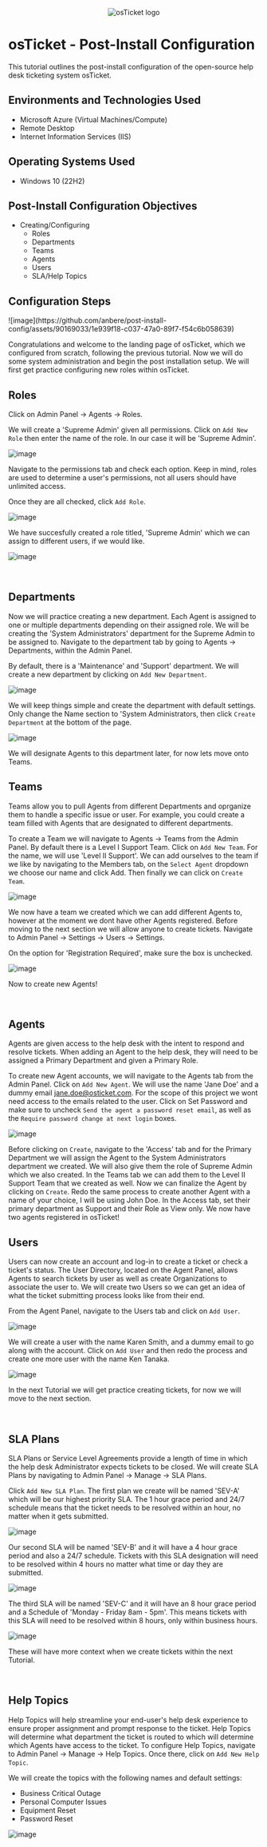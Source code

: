 <p align="center">
<img src="https://i.imgur.com/Clzj7Xs.png" alt="osTicket logo"/>
</p>

<h1>osTicket - Post-Install Configuration</h1>
This tutorial outlines the post-install configuration of the open-source help desk ticketing system osTicket.<br />


<h2>Environments and Technologies Used</h2>

- Microsoft Azure (Virtual Machines/Compute)
- Remote Desktop
- Internet Information Services (IIS)

<h2>Operating Systems Used </h2>

- Windows 10</b> (22H2)

<h2>Post-Install Configuration Objectives</h2>

- Creating/Configuring
  - Roles
  - Departments
  - Teams
  - Agents
  - Users
  - SLA/Help Topics

<h2>Configuration Steps</h2>

<p>
   ![image](https://github.com/anbere/post-install-config/assets/90169033/1e939f18-c037-47a0-89f7-f54c6b058639)
</p>
<p>
  Congratulations and welcome to the landing page of osTicket, which we configured from scratch, following the previous tutorial. Now we will do some system administration and begin the post installation setup. We   will first get practice configuring new roles within osTicket.

  <h2>Roles</h2>

  Click on Admin Panel -> Agents -> Roles. 

  We will create a 'Supreme Admin' given all permissions. Click on `Add New Role` then enter the name of the role. In our case it will be 'Supreme Admin'.

  ![image](https://github.com/anbere/post-install-config/assets/90169033/05708856-952f-4109-8bd4-44620abf221a)

  Navigate to the permissions tab and check each option. Keep in mind, roles are used to determine a user's permissions, not all users should have unlimited access. 

  Once they are all checked, click `Add Role`.

  ![image](https://github.com/anbere/post-install-config/assets/90169033/df1e6423-5a32-473e-9775-545255393e62)

  We have succesfully created a role titled, 'Supreme Admin' which we can assign to different users, if we would like.

  ![image](https://github.com/anbere/post-install-config/assets/90169033/ddf39705-2f64-4e50-973c-88c454aea2d5)

</p>
<br />

<p>

  <h2>Departments</h2>

  Now we will practice creating a new department. Each Agent is assigned to one or multiple departments depending on their assigned role. We will be creating the 'System Administrators' 
  department for the Supreme Admin to be assigned to. Navigate to the department tab by going to Agents -> Departments, within the Admin Panel.

  By default, there is a 'Maintenance' and 'Support' department. We will create a new department by clicking on `Add New Department`.

  ![image](https://github.com/anbere/post-install-config/assets/90169033/c4d5cc38-3a14-433b-9d91-e5ceebbe1b4f)

  We will keep things simple and create the department with default settings. Only change the Name section to 'System Administrators, then click `Create Department` at the bottom of the page.

  ![image](https://github.com/anbere/post-install-config/assets/90169033/2d4eb1a9-2084-48d5-94b2-00743d0d48b8)

  We will designate Agents to this department later, for now lets move onto Teams. 

</p>
<p>

  <h2>Teams</h2>

  Teams allow you to pull Agents from different Departments and oprganize them to handle a specific issue or user. For example, you could create a team filled with Agents that are designated 
  to different departments.

  To create a Team we will navigate to Agents -> Teams from the Admin Panel. By default there is a Level I Support Team. Click on `Add New Team`. For the name, we will use 'Level II Support'.
  We can add ourselves to the team if we like by navigating to the Members tab, on the `Select Agent` dropdown we choose our name and click Add. Then finally we can click on `Create Team`.

  ![image](https://github.com/anbere/post-install-config/assets/90169033/4fac7c39-d444-4d42-a5d8-1243cbc6946b)

  We now have a team we created which we can add different Agents to, however at the moment we dont have other Agents registered. Before moving to the next section we will allow anyone to create 
  tickets. Navigate to Admin Panel -> Settings -> Users -> Settings.

  On the option for 'Registration Required', make sure the box is unchecked. 

  ![image](https://github.com/anbere/post-install-config/assets/90169033/5c10fa58-8caa-482b-889b-8f6a3ebbe853)

  Now to create new Agents!

</p>
<br />

<p>
  <h2>Agents</h2>

  Agents are given access to the help desk with the intent to respond and resolve tickets. When adding an Agent to the help desk, they will need to be assigned a Primary Department and given a Primary Role.

  To create new Agent accounts, we will navigate to the Agents tab from the Admin Panel. Click on `Add New Agent`. We will use the name 'Jane Doe' and a dummy email jane.doe@osticket.com. For the scope of this project we wont need access to the emails related to the user. Click on Set Password
  and make sure to uncheck `Send the agent a password reset email`, as well as the `Require password change at next login` boxes.

  ![image](https://github.com/anbere/post-install-config/assets/90169033/c4f87ef3-50d7-45f1-976c-7c877b18b2a6)

  Before clicking on `Create`, navigate to the 'Access' tab and for the Primary Department we will assign the Agent to the System Administrators department we created. We will also give them the role of Supreme Admin which we also created. In the Teams tab we can add them to the Level II Support
  Team that we created as well. Now we can finalize the Agent by clicking on `Create`. Redo the same process to create another Agent with a name of your choice, I will be using John Doe. In the Access tab, set their primary department as Support and their Role as View only. We now have two agents
  registered in osTicket!

</p>
<p>

  <h2>Users</h2>

  Users can now create an account and log-in to create a ticket or check a ticket's status. The User Directory, located on the Agent Panel, allows Agents to search tickets by user as well as create Organizations
  to associate the user to. We will create two Users so we can get an idea of what the ticket submitting process looks like from their end.

  From the Agent Panel, navigate to the Users tab and click on `Add User`.

  ![image](https://github.com/anbere/post-install-config/assets/90169033/5425af40-b4bc-44d7-8369-a1a1aa427236)

  We will create a user with the name Karen Smith, and a dummy email to go along with the account. Click on `Add User` and then redo the process and create one more user with the name Ken Tanaka.

  ![image](https://github.com/anbere/post-install-config/assets/90169033/7e1b5b23-eeb1-4be9-a7c4-658931f7d87d)

  In the next Tutorial we will get practice creating tickets, for now we will move to the next section.

</p>
<br />

<p>

  <h2>SLA Plans</h2>

  SLA Plans or Service Level Agreements provide a length of time in which the help desk Administrator expects tickets to be closed. We will create SLA Plans by navigating to Admin Panel -> Manage -> SLA Plans.

  Click `Add New SLA Plan`. The first plan we create will be named 'SEV-A' which will be our highest priority SLA. The 1 hour grace period and 24/7 schedule means that the ticket needs to be resolved within 
  an hour, no matter when it gets submitted.

  ![image](https://github.com/anbere/post-install-config/assets/90169033/7cd96b0c-de9c-43a0-96be-b5e2f40d21a6)

  Our second SLA will be named 'SEV-B' and it will have a 4 hour grace period and also a 24/7 schedule. Tickets with this SLA designation will need to be resolved within 4 hours no matter what time or day 
  they are submitted.

  ![image](https://github.com/anbere/post-install-config/assets/90169033/669754ed-f653-4cfb-a86e-34c6943637ab)

  The third SLA will be named 'SEV-C' and it will have an 8 hour grace period and a Schedule of 'Monday - Friday 8am - 5pm'. This means tickets with this SLA will need to be resolved within 8 hours, only 
  within business hours.

  ![image](https://github.com/anbere/post-install-config/assets/90169033/454fb85f-e625-484d-9673-ea93fae7793d)

  These will have more context when we create tickets within the next Tutorial.
  
</p>
<br />

<p>
  <h2>Help Topics</h2>

  Help Topics will help streamline your end-user's help desk experience to ensure proper assignment and prompt response to the ticket. Help Topics will determine what department the ticket is routed to which
  will determine which Agents have access to the ticket. To configure Help Topics, navigate to Admin Panel -> Manage -> Help Topics. Once there, click on `Add New Help Topic`.

  We will create the topics with the following names and default settings:

  - Business Critical Outage
  - Personal Computer Issues
  - Equipment Reset
  - Password Reset

  ![image](https://github.com/anbere/post-install-config/assets/90169033/ac807c42-4308-42b6-98ed-fe2047f68ea0)

  
</p>












